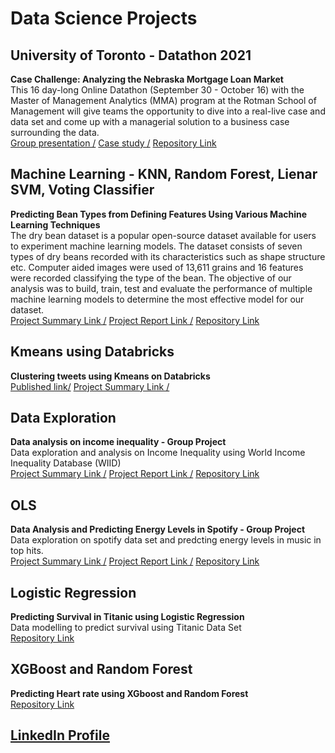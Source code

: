 # Data Science Projects 

## University of Toronto - Datathon 2021

**Case Challenge: Analyzing the Nebraska Mortgage Loan Market**<br /> 
This 16 day-long Online Datathon (September 30 - October 16) with the Master of Management Analytics (MMA) program at the Rotman School of Management will give teams the opportunity to dive into a real-live case and data set and come up with a managerial solution to a business case surrounding the data.<br />
[Group presentation /](https://github.com/treshanwaas/UToronto---Datathon-/blob/main/Rotman%20Case%20Study%20Competition%20(Team%20Calcoholics)%20v2.0%20(2).pdf)
[Case study /](https://github.com/treshanwaas/UToronto---Datathon-/blob/main/Datathon%20Case_Fall%202021.pdf)
[Repository Link](https://github.com/treshanwaas/UToronto---Datathon-)

## Machine Learning - KNN, Random Forest, Lienar SVM, Voting Classifier 

**Predicting Bean Types from Defining Features Using Various Machine Learning Techniques**<br /> 
The dry bean dataset is a popular open-source dataset available for users to experiment machine learning models. The dataset consists of seven types of dry beans recorded with its characteristics such as shape structure etc. Computer aided images were used of 13,611 grains and 16 features were recorded classifying the type of the bean. The objective of our analysis was to build, train, test and evaluate the performance of multiple machine learning models to determine the most effective model for our dataset.<br/>
[Project Summary Link /](https://github.com/treshanwaas/Machine-learning---Project-Dry-Beans-/blob/main/Summary%20paper.docx)
[Project Report Link /](https://github.com/treshanwaas/Machine-learning---Project-Dry-Beans-/blob/main/group7_paper.docx)
[Repository Link](https://github.com/treshanwaas/Machine-learning---Project-Dry-Beans-)

## Kmeans using Databricks 

**Clustering tweets using Kmeans on Databricks**<br />
[Published link/](https://databricks-prod-cloudfront.cloud.databricks.com/public/4027ec902e239c93eaaa8714f173bcfc/6350142479045247/4329191419357043/1878994297962966/latest.html)
[Project Summary Link  /](https://github.com/treshanwaas/Tweet-clustering-on-Databricks/blob/main/Group%2012%20-%20Summary%20-%20Twitter%20Topic%20Models%20Using%20Databricks%20Pyspark%20ML.docx)
## Data Exploration

**Data analysis on income inequality - Group Project**<br /> 
Data exploration and analysis on Income Inequality using World Income Inequality Database (WIID)<br />
[Project Summary Link /](https://treshanwaas.github.io/ANALYSIS-ON-INCOME-INEQUALITY/)
[Project Report Link /](https://github.com/treshanwaas/ANALYSIS-ON-INCOME-INEQUALITY/blob/d99d57a5413c2be882b85afe4f6edf7dcf752c52/Report%20on%20World%20Income%20Inequality.pdf)
[Repository Link](https://github.com/treshanwaas/ANALYSIS-ON-INCOME-INEQUALITY)

## OLS

**Data Analysis and Predicting Energy Levels in Spotify - Group Project**<br />
Data exploration on spotify data set and predcting energy levels in music in top hits.<br />
[Project Summary Link  /](https://github.com/treshanwaas/Spofity--Predicting-Energy-Levels-using-OLS-and-Random-Forest/blob/main/Summary%20Paper.pdf)
[Project Report Link  /](https://github.com/treshanwaas/Spofity--Predicting-Energy-Levels-using-OLS-and-Random-Forest/blob/59321234297b5cc7990085c4547539842fda21f8/Project%20Report.pdf)
[Repository Link](https://github.com/treshanwaas/Spofity--Predicting-Energy-Levels-using-OLS-and-Random-Forest)


## Logistic Regression

**Predicting Survival in Titanic using Logistic Regression**<br />
Data modelling to predict survival using Titanic Data Set <br />
[Repository Link](https://github.com/treshanwaas/Logistic-Regression-Titanic-Dataset)

## XGBoost and Random Forest 

**Predicting Heart rate using XGboost and Random Forest**<br /> 
[Repository Link](https://github.com/treshanwaas/Predicting-Heart-rate)

## **[LinkedIn Profile](https://www.linkedin.com/in/treshan-waas-939968100/)**

